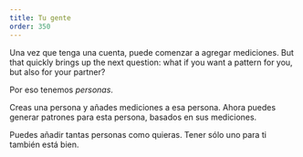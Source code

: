 ```yaml
---
title: Tu gente
order: 350
---
```


Una vez que tenga una cuenta, puede comenzar a agregar mediciones. But that quickly brings up the next question: what if you want a pattern for you, but also for your partner?

Por eso tenemos *personas*.

Creas una persona y añades mediciones a esa persona. Ahora puedes generar patrones para esta persona, basados en sus mediciones.

Puedes añadir tantas personas como quieras. Tener sólo uno para ti también está bien.
